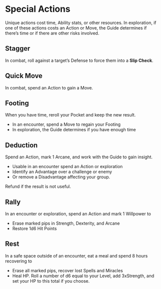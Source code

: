 # Special Actions

Unique actions cost time, Ability stats, or other resources. In exploration, if one of these actions costs an Action or Move, the Guide determines if there’s time or if there are other risks involved.

## Stagger

In combat, roll against a target’s Defense to force them into a **Slip Check**.

## Quick Move

In combat, spend an Action to gain a Move.

## Footing

When you have time, reroll your Pocket and keep the new result.

- In an encounter, spend a Move to regain your Footing
- In exploration, the Guide determines if you have enough time

## Deduction

Spend an Action, mark 1 Arcane, and work with the Guide to gain insight.

- Usable in an encounter spend an Action or exploration
- Identify an Advantage over a challenge or enemy
- Or remove a Disadvantage affecting your group.

Refund if the result is not useful.

## Rally

In an encounter or exploration, spend an Action and mark 1 Willpower to

- Erase marked pips in Strength, Dexterity, and Arcane
- Restore 1d6 Hit Points

## Rest

In a safe space outside of an encounter, eat a meal and spend 8 hours recovering to

- Erase all marked pips, recover lost Spells and Miracles
- Heal HP. Roll a number of d6 equal to your Level, add 3xStrength, and set your HP to this total if you choose.
